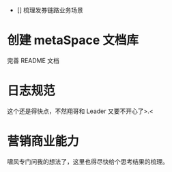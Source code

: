 -  [] 梳理发券链路业务场景
# 创建 metaSpace 文档库
完善 README 文档
# 日志规范
这个还是得快点，不然翔哥和 Leader 又要不开心了>.<
# 营销商业能力
啸风专门问我的想法了，这里也得尽快给个思考结果的梳理。